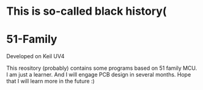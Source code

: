 This is so-called black history(
========
51-Family
========
Developed on Keil UV4

This reository (probably) contains some programs based on 51 family MCU.
I am just a learner. And I will engage PCB design in several months.
Hope that I will learn more in the future :)
